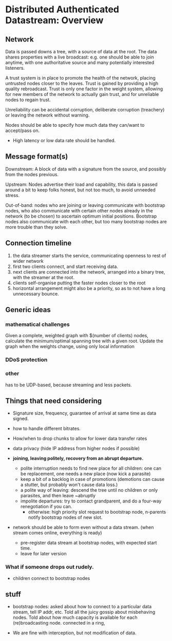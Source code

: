 # Distributed Authenticated Datastream: Overview
## Network

Data is passed downs a tree, with a source of data at the root. The data shares properties with a live broadcast: e.g. one should be able to join anytime, with one authoritative source and many potentially interested listeners.

A trust system is in place to promote the health of the network, placing untrusted nodes closer to the leaves. Trust is gained by providing a high quality rebroadcast. Trust is only one factor in the weight system, allowing for new members of the network to actually gain trust, and for unreliable nodes to regain trust.

Unreliability can be accidental corruption, deliberate corruption (treachery) or leaving the network without warning. 

Nodes should be able to specify how much data they can/want to accept/pass on. 

 - High latency or low data rate should be handled.

## Message format(s)

Downstream: A block of data with a signature from the source, and possibly from the nodes previous.

Upstream: Nodes advertise their load and capability, this data is passed around a bit to keep folks honest, but not too much, to avoid unneeded stress.

Out-of-band: nodes who are joining or leaving communicate with bootstrap nodes, who also communicate with certain other nodes already in the network (to be chosen) to ascertain optimum initial positions. Bootstrap nodes also communicate with each other, but too many bootstrap nodes are more trouble than they solve.

## Connection timeline

1) the data streamer starts the service, communicating openness to rest of wider network
2) first two clients connect, and start receiving data.
3) next clients are connected into the network, arranged into a binary tree, with the streamer at the root.
4) clients self-organise putting the faster nodes closer to the root
5) horizontal arrangement might also be a priority, so as to not have a long  unnecessary bounce.

## Generic ideas

### mathematical challenges

Given a complete, weighted graph with $(number of clients) nodes, calculate the minimum/optimal spanning tree with a given root. 
Update the graph when the weights change, using only local information

### DDoS protection

### other

has to be UDP-based, because streaming and less packets.

## Things that need considering

- Signature size, frequency, guarantee of arrival at same time as data signed.
- how to handle different bitrates.
- How/when to drop chunks to allow for lower data transfer rates
- data privacy (hide IP address from higher nodes if possible)

- **joining, leaving politely, recovery from an abrupt departure.**
	+ polite interruption needs to find new place for all children: one can be replacement, one needs a new place (now kick a parasite)
	+ keep a bit of a backlog in case of promotions (demotions can cause a stutter, but probably won't cause data loss.)
	+ a polite way of leaving: descend the tree until no children or only parasites, and then leave ~abruptly
	+ impolite departures: try to contact grandparent, and do a four-way renegotiation if you can.
		* otherwise: high priority slot request to bootstrap node, n-parents notify bootstrap nodes of new slot.

- network should be able to form even without a data stream. (when stream comes online, everything is ready)
	+ pre-register data stream at bootstrap nodes, with expected start time.
	+ leave for later version

### What if someone drops out rudely.

- children connect to bootstrap nodes 

## stuff

- bootstrap nodes: asked about how to connect to a particular data stream, tell IP addr, etc. Told all the juicy gossip about misbehaving nodes. Told about how much capacity is available for each (re)broadcasting node. connected in a ring,

- We are fine with interception, but not modification of data.